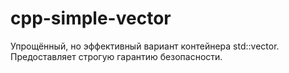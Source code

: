 # cpp-simple-vector
Упрощённый, но эффективный вариант контейнера std::vector. Предоставляет строгую гарантию безопасности.
